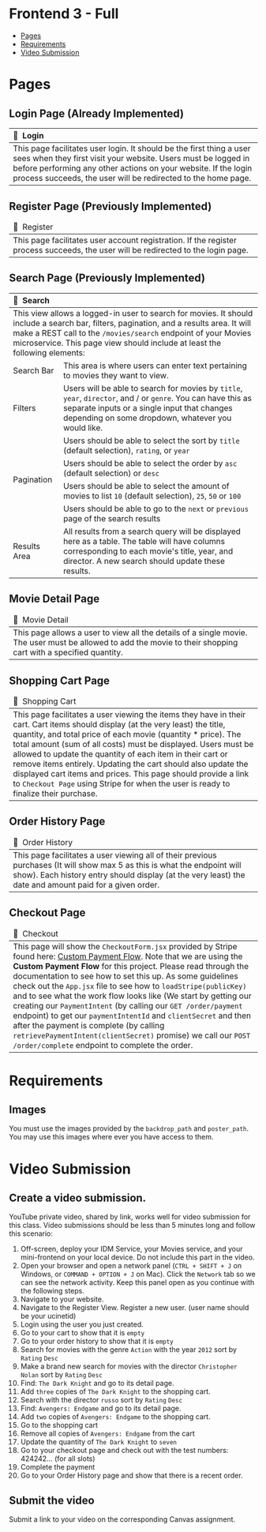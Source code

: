 # Frontend 3 - Full

 - [Pages](#pages)
 - [Requirements](#requirements)
 - [Video Submission](#video-submission)

# Pages

## Login Page (Already Implemented)

<table>
  <thead>
    <tr>
      <th align="left" width="1100">📄&nbsp;&nbsp;Login</th>
    </tr>
  </thead>
  <tbody>
    <tr></tr>
    <tr>
      <td align="left" >This page facilitates user login. It should be the first thing a user sees when they first visit your website. Users must be logged in before performing any other actions on your website. If the login process succeeds, the user will be redirected to the home page.</td>
    </tr>
  </tbody>
</table>

## Register Page (Previously Implemented)

<table>
  <thead>
    <tr>
      <td align="left" width="1100">📄&nbsp;&nbsp;Register</td>
    </tr>
  </thead>
  <tbody>
    <tr></tr>
    <tr>
      <td align="left" >This page facilitates user account registration. If the register process succeeds, the user will be redirected to the login page.</td>
    </tr>
  </tbody>
</table>

## Search Page (Previously Implemented)

<table>
  <thead>
    <tr>
      <th colspan="2"  align="left" width="1100">📄&nbsp;&nbsp;Search</th>
    </tr>
  </thead>
  <tbody>
    <tr></tr>
    <tr>
      <td  colspan="2" align="left" >This view allows a logged-in user to search for movies. It should include a search bar, filters, pagination, and a results area. It will make a REST call to the <code>/movies/search</code> endpoint of your Movies microservice. This page view should include at least the following elements:</td>
    </tr>
    <tr>
      <td align="left">Search Bar</td><td align="left" >This area is where users can enter text pertaining to movies they want to view.</td>
    </tr>
    <tr></tr>
    <tr>
      <td align="left" >Filters</td><td align="left" >Users will be able to search for movies by <code>title</code>, <code>year</code>, <code>director</code>, and / or <code>genre</code>. You can have this as separate inputs or a single input that changes depending on some dropdown, whatever you would like.</td>
    </tr>
    <tr></tr>
    <tr>
      <td align="left" rowspan="9">Pagination</td> 
    <tr>
    <tr>
      <td align="left" >Users should be able to select the sort by <code>title</code> (default selection), <code>rating</code>, or <code>year</code></td> 
    <tr>
    <tr>
      <td align="left" >Users should be able to select the order by <code>asc</code> (default selection) or <code>desc</code></td> 
    <tr>
    <tr>
      <td align="left" >Users should be able to select the amount of movies to list <code>10</code> (default selection), <code>25</code>, <code>50</code> or <code>100</code></td> 
    <tr>
    <tr>
      <td align="left" >Users should be able to go to the <code>next</code> or <code>previous</code> page of the search results</td> 
    <tr></tr>
    <tr>
      <td align="left" >Results Area</td> <td align="left" >All results from a search query will be displayed here as a table. The table will have columns corresponding to each movie's title, year, and director. A new search should update these results.</td>
    </tr>
  </tbody>
</table>


## Movie Detail Page

<table>
  <thead>
    <tr>
      <td align="left" width="1100">📄&nbsp;&nbsp;Movie Detail</td>
    </tr>
  </thead>
  <tbody>
    <tr></tr>
    <tr>
     <td align="left" >This page allows a user to view all the details of a single movie. The user must be allowed to add the movie to their shopping cart with a specified quantity.</td>
    </tr>
  </tbody>
</table>


## Shopping Cart Page

<table>
  <thead>
    <tr>
      <td align="left" width="1100">📄&nbsp;&nbsp;Shopping Cart</td>
    </tr>
  </thead>
  <tbody>
    <tr></tr>
    <tr>
      <td align="left" >This page facilitates a user viewing the items they have in their cart. Cart items should display (at the very least) the title, quantity, and total price of each movie (quantity * price). The total amount (sum of all costs) must be displayed. Users must be allowed to update the quantity of each item in their cart or remove items entirely. Updating the cart should also update the displayed cart items and prices. This page should provide a link to <code>Checkout Page</code> using Stripe for when the user is ready to finalize their purchase.</td>
    </tr>
  </tbody>
</table>

## Order History Page

<table>
  <thead>
    <tr>
      <td align="left" width="1100">📄&nbsp;&nbsp;Order History</td>
    </tr>
  </thead>
  <tbody>
    <tr></tr>
    <tr>
      <td align="left" >This page facilitates a user viewing all of their previous purchases (It will show max 5 as this is what the endpoint will show). Each history entry should display (at the very least) the date and amount paid for a given order.</td>
    </tr>
  </tbody>
</table>

## Checkout Page

<table>
  <thead>
    <tr>
      <td align="left" width="1100">📄&nbsp;&nbsp;Checkout</td>
    </tr>
  </thead>
  <tbody>
    <tr></tr>
    <tr>
      <td align="left" >This page will show the <code>CheckoutForm.jsx</code> provided by Stripe found here: <a href="https://stripe.com/docs/payments/quickstart">Custom Payment Flow</a>. Note that we are using the <b>Custom Payment Flow</b> for this project. Please read through the documentation to see how to set this up. As some guidelines check out the <code>App.jsx</code> file to see how to <code>loadStripe(publicKey)</code> and to see what the work flow looks like (We start by getting our creating our <code>PaymentIntent</code> (by calling our <code>GET /order/payment</code> endpoint) to get our <code>paymentIntentId</code> and <code>clientSecret</code> and then after the payment is complete (by calling <code>retrievePaymentIntent(clientSecret)</code> promise) we call our <code>POST /order/complete</code> endpoint to complete the order.</td>
    </tr>
  </tbody>
</table>

# Requirements

## Images

You must use the images provided by the `backdrop_path` and `poster_path`. You may use this images where ever you have access to them.

# Video Submission

## Create a video submission. 
YouTube private video, shared by link, works well for video submission for this class. Video submissions should be less than 5 minutes long and follow this scenario:
1. Off-screen, deploy your IDM Service, your Movies service, and your mini-frontend on your local device. Do not include this part in the video.
2. Open your browser and open a network panel (`CTRL + SHIFT + J` on Windows, or `COMMAND + OPTION + J` on Mac). Click the `Network` tab so we can see the network activity. Keep this panel open as you continue with the following steps.
3. Navigate to your website.
4. Navigate to the Register View. Register a new user. (user name should be your ucinetid)
5. Login using the user you just created.
6. Go to your cart to show that it is `empty`
7. Go to your order history to show that it is `empty`
8. Search for movies with the genre `Action` with the year `2012` sort by `Rating` `Desc`
9. Make a brand new search for movies with the director `Christopher Nolan` sort by `Rating` `Desc`
10. Find: `The Dark Knight` and go to its detail page.
11. Add `three` copies of `The Dark Knight` to the shopping cart.
12. Search with the director `russo` sort by `Rating` `Desc`
13. Find: `Avengers: Endgame` and go to its detail page.
14. Add `two` copies of `Avengers: Endgame` to the shopping cart.
15. Go to the shopping cart
16. Remove all copies of `Avengers: Endgame` from the cart
17. Update the quantity of `The Dark Knight` to `seven`
18. Go to your checkout page and check out with the test numbers: 424242... (for all slots)
19. Complete the payment
20. Go to your Order History page and show that there is a recent order.

## Submit the video
Submit a link to your video on the corresponding Canvas assignment.
